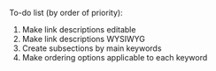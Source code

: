To-do list (by order of priority):

1. Make link descriptions editable
2. Make link descriptions WYSIWYG
3. Create subsections by main keywords
4. Make ordering options applicable to each keyword
